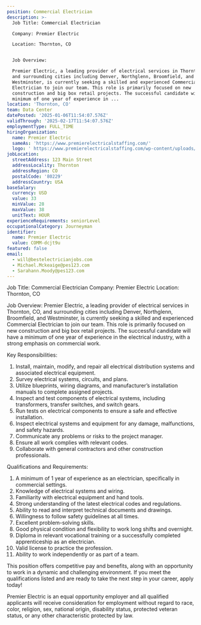 ```yaml
---
position: Commercial Electrician
description: >-
  Job Title: Commercial Electrician

  Company: Premier Electric

  Location: Thornton, CO 


  Job Overview:

  Premier Electric, a leading provider of electrical services in Thornton, CO,
  and surrounding cities including Denver, Northglenn, Broomfield, and
  Westminster, is currently seeking a skilled and experienced Commercial
  Electrician to join our team. This role is primarily focused on new
  construction and big box retail projects. The successful candidate will have a
  minimum of one year of experience in ...
location: 'Thornton, CO'
team: Data Center
datePosted: '2025-01-06T11:54:07.576Z'
validThrough: '2025-02-17T11:54:07.576Z'
employmentType: FULL_TIME
hiringOrganization:
  name: Premier Electric
  sameAs: 'https://www.premierelectricalstaffing.com/'
  logo: ' https://www.premierelectricalstaffing.com/wp-content/uploads/2020/05/Premier-Electrical-Staffing-logo.png'
jobLocation:
  streetAddress: 123 Main Street
  addressLocality: Thornton
  addressRegion: CO
  postalCode: '80229'
  addressCountry: USA
baseSalary:
  currency: USD
  value: 33
  minValue: 28
  maxValue: 38
  unitText: HOUR
experienceRequirements: seniorLevel
occupationalCategory: Journeyman
identifier:
  name: Premier Electric
  value: COMM-dcjt9u
featured: false
email:
  - will@bestelectricianjobs.com
  - Michael.Mckeaige@pes123.com
  - Sarahann.Moody@pes123.com
---
```




Job Title: Commercial Electrician
Company: Premier Electric
Location: Thornton, CO 

Job Overview:
Premier Electric, a leading provider of electrical services in Thornton, CO, and surrounding cities including Denver, Northglenn, Broomfield, and Westminster, is currently seeking a skilled and experienced Commercial Electrician to join our team. This role is primarily focused on new construction and big box retail projects. The successful candidate will have a minimum of one year of experience in the electrical industry, with a strong emphasis on commercial work. 

Key Responsibilities:

1. Install, maintain, modify, and repair all electrical distribution systems and associated electrical equipment.
2. Survey electrical systems, circuits, and plans.
3. Utilize blueprints, wiring diagrams, and manufacturer’s installation manuals to complete assigned projects.
4. Inspect and test components of electrical systems, including transformers, transfer switches, and switch gears.
5. Run tests on electrical components to ensure a safe and effective installation.
6. Inspect electrical systems and equipment for any damage, malfunctions, and safety hazards.
7. Communicate any problems or risks to the project manager.
8. Ensure all work complies with relevant codes.
9. Collaborate with general contractors and other construction professionals.

Qualifications and Requirements:

1. A minimum of 1 year of experience as an electrician, specifically in commercial settings.
2. Knowledge of electrical systems and wiring.
3. Familiarity with electrical equipment and hand tools.
4. Strong understanding of the latest electrical codes and regulations.
5. Ability to read and interpret technical documents and drawings.
6. Willingness to follow safety guidelines at all times.
7. Excellent problem-solving skills.
8. Good physical condition and flexibility to work long shifts and overnight.
9. Diploma in relevant vocational training or a successfully completed apprenticeship as an electrician.
10. Valid license to practice the profession.
11. Ability to work independently or as part of a team.

This position offers competitive pay and benefits, along with an opportunity to work in a dynamic and challenging environment. If you meet the qualifications listed and are ready to take the next step in your career, apply today! 

Premier Electric is an equal opportunity employer and all qualified applicants will receive consideration for employment without regard to race, color, religion, sex, national origin, disability status, protected veteran status, or any other characteristic protected by law.

